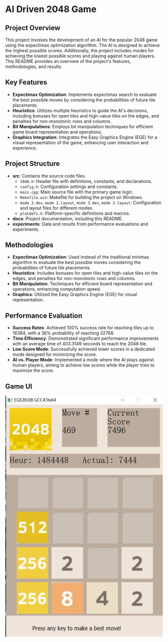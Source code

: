 # AI Driven 2048 Game
 
 ## Project Overview
This project involves the development of an AI for the popular 2048 game using the expectimax optimization algorithm. The AI is designed to achieve the highest possible scores. Additionally, the project includes modes for achieving the lowest possible scores and playing against human players. This README provides an overview of the project's features, methodologies, and results.

## Key Features
- **Expectimax Optimization**: Implements expectimax search to evaluate the best possible moves by considering the probabilities of future tile placements.
- **Heuristics**: Utilizes multiple heuristics to guide the AI's decisions, including bonuses for open tiles and high-value tiles on the edges, and penalties for non-monotonic rows and columns.
- **Bit Manipulations**: Employs bit manipulation techniques for efficient game board representation and operations.
- **Graphics Integration**: Integrates the Easy Graphics Engine (EGE) for a visual representation of the game, enhancing user interaction and experience.

## Project Structure
- **src**: Contains the source code files.
  - `2048.h`: Header file with definitions, constants, and declarations.
  - `config.h`: Configuration settings and constants.
  - `main.cpp`: Main source file with the primary game logic.
  - `Makefile.win`: Makefile for building the project on Windows.
  - `mode 2.dev`, `mode 2.layout`, `mode 3.dev`, `mode 3.layout`: Configuration and layout files for different modes.
  - `platdefs.h`: Platform-specific definitions and macros.
- **docs**: Project documentation, including this README.
- **experiments**: Data and results from performance evaluations and experiments.

## Methodologies
- **Expectimax Optimization**: Used instead of the traditional minimax algorithm to evaluate the best possible moves considering the probabilities of future tile placements.
- **Heuristics**: Includes bonuses for open tiles and high-value tiles on the edges, and penalties for non-monotonic rows and columns.
- **Bit Manipulation**: Techniques for efficient board representation and operations, enhancing computation speed.
- **Graphics**: Utilized the Easy Graphics Engine (EGE) for visual representation.

## Performance Evaluation
- **Success Rates**: Achieved 100% success rate for reaching tiles up to 16384, with a 36% probability of reaching 32768.
- **Time Efficiency**: Demonstrated significant performance improvements with an average time of 403.3149 seconds to reach the 2048 tile.
- **Low Score Mode**: Successfully achieved lower scores in a dedicated mode designed for minimizing the score.
- **AI vs. Player Mode**: Implemented a mode where the AI plays against human players, aiming to achieve low scores while the player tries to maximize the score.

## Game UI
![2048 Game UI](GameUI.jpg)
